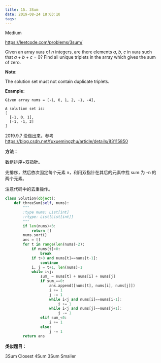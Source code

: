```yaml
---
title: 15. 3Sum
date: 2019-08-24 18:03:10
tags:
---
```


Medium

https://leetcode.com/problems/3sum/

Given an array `nums` of *n* integers, are there elements *a*, *b*, *c* in `nums` such that *a* + *b* + *c* = 0? Find all unique triplets in the array which gives the sum of zero.

**Note:**

The solution set must not contain duplicate triplets.

**Example:**

```
Given array nums = [-1, 0, 1, 2, -1, -4],

A solution set is:
[
  [-1, 0, 1],
  [-1, -1, 2]
]
```

2019.9.7 没做出来，参考 https://blog.csdn.net/fuxuemingzhu/article/details/83115850

**方法：**

数组排序+双指针。

先排序，然后依次固定每个元素 n，利用双指针在其后的元素中找 sum 为 -n 的两个元素。

注意代码中的去重操作。

```python
class Solution(object):
    def threeSum(self, nums):
        """
        :type nums: List[int]
        :rtype: List[List[int]]
        """
        if len(nums)<3:
            return []
        nums.sort()
        ans = []
        for t in range(len(nums)-2):
            if nums[t]>0:
                break
            if t>0 and nums[t]==nums[t-1]:
                continue
            i, j = t+1, len(nums)-1
            while i<j:
                sum_ = nums[t] + nums[i] + nums[j]
                if sum_==0:
                    ans.append([nums[t], nums[i], nums[j]])
                    i += 1
                    j -= 1
                    while i<j and nums[i]==nums[i-1]:
                        i += 1
                    while i<j and nums[j]==nums[j+1]:
                        j -= 1
                elif sum_<0:
                    i += 1
                else:
                    j -= 1
        return ans
```

**类似题目：**

3Sum Closest
4Sum
3Sum Smaller